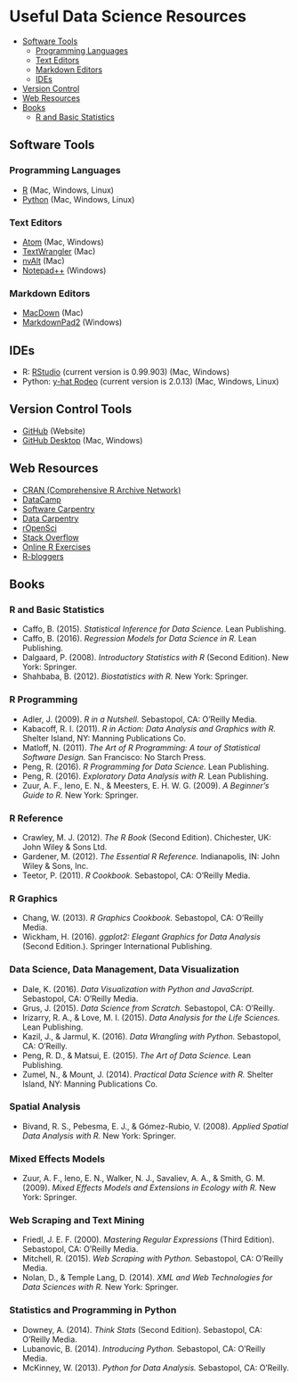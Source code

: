# Useful Data Science Resources
* [Software Tools](#software-tools)
	* [Programming Languages](#programming-languages)
	* [Text Editors](#text-editors)
	* [Markdown Editors](#markdown-editors)
	* [IDEs](#ides)
* [Version Control](#version-control)
* [Web Resources](#web-resources)
* [Books](#books)
	* [R and Basic Statistics](#r-and-basic-statistics)

## <a name="software-tools"></a>Software Tools

### <a name="programming-languages"></a>Programming Languages
- [R](https://cran.r-project.org/) (Mac, Windows, Linux)
- [Python](https://www.python.org/) (Mac, Windows, Linux)

### <a name="text-editors"></a>Text Editors
- [Atom](https://atom.io/) (Mac, Windows)
- [TextWrangler](http://www.barebones.com/products/textwrangler/download.html) (Mac)
- [nvAlt](http://brettterpstra.com/projects/nvalt/) (Mac)
- [Notepad++](https://notepad-plus-plus.org/) (Windows)

### <a name="markdown-editors"></a>Markdown Editors
- [MacDown](http://macdown.uranusjr.com/) (Mac)
- [MarkdownPad2](http://markdownpad.com/) (Windows)

## <a name="ides"></a>IDEs
- R: [RStudio](https://www.rstudio.com/) (current version is 0.99.903) (Mac, Windows)
- Python: [y-hat Rodeo](https://www.yhat.com/products/rodeo) (current version is 2.0.13) (Mac, Windows, Linux)

## <a name="version-control"></a>Version Control Tools
- [GitHub](https://github.com/) (Website)
- [GitHub Desktop](https://desktop.github.com/) (Mac, Windows)

## <a name="web-resources"></a>Web Resources
- [CRAN (Comprehensive R Archive Network)](https://cran.r-project.org/)
- [DataCamp](https://www.datacamp.com)
- [Software Carpentry](http://software-carpentry.org/)
- [Data Carpentry](http://www.datacarpentry.org/)
- [rOpenSci](https://ropensci.org/)
- [Stack Overflow](http://stackoverflow.com/)
- [Online R Exercises](http://r-exercises.com/start-here-to-learn-r/)
- [R-bloggers](https://www.r-bloggers.com/)

## <a name="books"></a>Books

### <a name="r-and-basic-statistics"></a>R and Basic Statistics
* Caffo, B. (2015). *Statistical Inference for Data Science.* Lean Publishing.
* Caffo, B. (2016). *Regression Models for Data Science in R.* Lean Publishing.
* Dalgaard, P. (2008). *Introductory Statistics with R* (Second Edition). New York: Springer.
* Shahbaba, B. (2012). *Biostatistics with R.* New York: Springer.

### <a name="r-programming"></a>R Programming
* Adler, J. (2009). *R in a Nutshell.* Sebastopol, CA: O’Reilly Media.
* Kabacoff, R. I. (2011). *R in Action: Data Analysis and Graphics with R.* Shelter Island, NY: Manning Publications Co.
* Matloff, N. (2011). *The Art of R Programming: A tour of Statistical Software Design.* San Francisco: No Starch Press.
* Peng, R. (2016). *R Programming for Data Science.* Lean Publishing.
* Peng, R. (2016). *Exploratory Data Analysis with R.* Lean Publishing.
* Zuur, A. F., Ieno, E. N., & Meesters, E. H. W. G. (2009). *A Beginner’s Guide to R.* New York: Springer.

### <a name="r-reference"></a>R Reference
* Crawley, M. J. (2012). *The R Book* (Second Edition). Chichester, UK: John Wiley & Sons Ltd.
* Gardener, M. (2012). *The Essential R Reference.* Indianapolis, IN: John Wiley & Sons, Inc.
* Teetor, P. (2011). *R Cookbook.* Sebastopol, CA: O’Reilly Media.

### <a name="r-graphics"></a>R Graphics
* Chang, W. (2013). *R Graphics Cookbook.* Sebastopol, CA: O’Reilly Media.
* Wickham, H. (2016). *ggplot2: Elegant Graphics for Data Analysis* (Second Edition.). Springer International Publishing.

### <a name="data-science"></a>Data Science, Data Management, Data Visualization
* Dale, K. (2016). *Data Visualization with Python and JavaScript.* Sebastopol, CA: O’Reilly Media.
* Grus, J. (2015). *Data Science from Scratch.* Sebastopol, CA: O’Reilly.
* Irizarry, R. A., & Love, M. I. (2015). *Data Analysis for the Life Sciences.* Lean Publishing.
* Kazil, J., & Jarmul, K. (2016). *Data Wrangling with Python.* Sebastopol, CA: O’Reilly.
* Peng, R. D., & Matsui, E. (2015). *The Art of Data Science.* Lean Publishing.
* Zumel, N., & Mount, J. (2014). *Practical Data Science with R.* Shelter Island, NY: Manning Publications Co.

### <a name="spatial-analysis"></a>Spatial Analysis
* Bivand, R. S., Pebesma, E. J., & Gómez-Rubio, V. (2008). *Applied Spatial Data Analysis with R.* New York: Springer.

### <a name="mixed-effects-modeling"></a>Mixed Effects Models
* Zuur, A. F., Ieno, E. N., Walker, N. J., Savaliev, A. A., & Smith, G. M. (2009). *Mixed Effects Models and Extensions in Ecology with R.* New York: Springer.

### <a name="web-scraping"></a>Web Scraping and Text Mining
* Friedl, J. E. F. (2000). *Mastering Regular Expressions* (Third Edition). Sebastopol, CA: O’Reilly Media.
* Mitchell, R. (2015). *Web Scraping with Python.* Sebastopol, CA: O’Reilly Media.
* Nolan, D., & Temple Lang, D. (2014). *XML and Web Technologies for Data Sciences with R.* New York: Springer.

### <a name="statistics-and-python"></a>Statistics and Programming in Python
* Downey, A. (2014). *Think Stats* (Second Edition). Sebastopol, CA: O’Reilly Media.
* Lubanovic, B. (2014). *Introducing Python.* Sebastopol, CA: O’Reilly Media.
* McKinney, W. (2013). *Python for Data Analysis.* Sebastopol, CA: O’Reilly.
